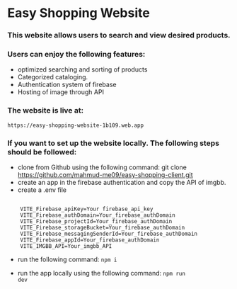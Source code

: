 # Easy Shopping Website

### This website allows users to search and view desired products.

### Users can enjoy the following features:

- optimized searching and sorting of products
- Categorized cataloging.
- Authentication system of firebase
- Hosting of image through API

### The website is live at: 
    https://easy-shopping-website-1b109.web.app

### If you want to set up the website locally. The following steps should be followed:

- clone from Github using the following command:
    git clone https://github.com/mahmud-me09/easy-shopping-client.git
- create an app in the firebase authentication and copy the API of imgbb. 
- create a .env file
<code>
    VITE_Firebase_apiKey=Your firebase_api_key
    VITE_Firebase_authDomain=Your_firebase_authDomain
    VITE_Firebase_projectId=Your_firebase_authDomain
    VITE_Firebase_storageBucket=Your_firebase_authDomain
    VITE_Firebase_messagingSenderId=Your_firebase_authDomain
    VITE_Firebase_appId=Your_firebase_authDomain
    VITE_IMGBB_API=Your_imgbb_API
</code>

- run the following command:
    <code>npm i</code>

- run the app locally using the following command:
    <code>npm run dev</code>
